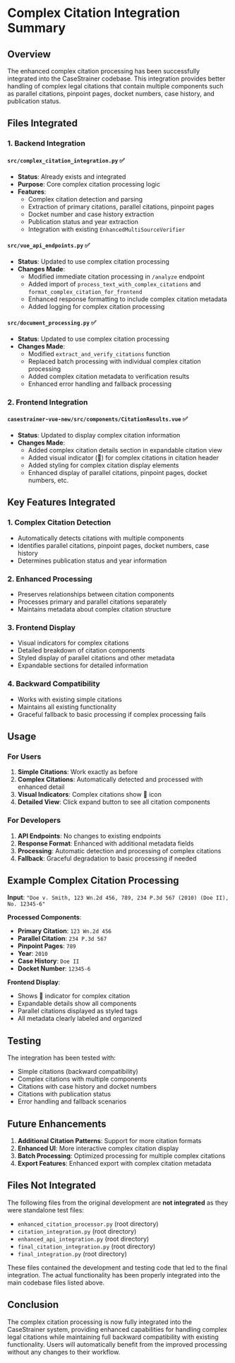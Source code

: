 # Complex Citation Integration Summary

## Overview
The enhanced complex citation processing has been successfully integrated into the CaseStrainer codebase. This integration provides better handling of complex legal citations that contain multiple components such as parallel citations, pinpoint pages, docket numbers, case history, and publication status.

## Files Integrated

### 1. Backend Integration

#### `src/complex_citation_integration.py` ✅
- **Status**: Already exists and integrated
- **Purpose**: Core complex citation processing logic
- **Features**:
  - Complex citation detection and parsing
  - Extraction of primary citations, parallel citations, pinpoint pages
  - Docket number and case history extraction
  - Publication status and year extraction
  - Integration with existing `EnhancedMultiSourceVerifier`

#### `src/vue_api_endpoints.py` ✅
- **Status**: Updated to use complex citation processing
- **Changes Made**:
  - Modified immediate citation processing in `/analyze` endpoint
  - Added import of `process_text_with_complex_citations` and `format_complex_citation_for_frontend`
  - Enhanced response formatting to include complex citation metadata
  - Added logging for complex citation processing

#### `src/document_processing.py` ✅
- **Status**: Updated to use complex citation processing
- **Changes Made**:
  - Modified `extract_and_verify_citations` function
  - Replaced batch processing with individual complex citation processing
  - Added complex citation metadata to verification results
  - Enhanced error handling and fallback processing

### 2. Frontend Integration

#### `casestrainer-vue-new/src/components/CitationResults.vue` ✅
- **Status**: Updated to display complex citation information
- **Changes Made**:
  - Added complex citation details section in expandable citation view
  - Added visual indicator (🔗) for complex citations in citation header
  - Added styling for complex citation display elements
  - Enhanced display of parallel citations, pinpoint pages, docket numbers, etc.

## Key Features Integrated

### 1. Complex Citation Detection
- Automatically detects citations with multiple components
- Identifies parallel citations, pinpoint pages, docket numbers, case history
- Determines publication status and year information

### 2. Enhanced Processing
- Preserves relationships between citation components
- Processes primary and parallel citations separately
- Maintains metadata about complex citation structure

### 3. Frontend Display
- Visual indicators for complex citations
- Detailed breakdown of citation components
- Styled display of parallel citations and other metadata
- Expandable sections for detailed information

### 4. Backward Compatibility
- Works with existing simple citations
- Maintains all existing functionality
- Graceful fallback to basic processing if complex processing fails

## Usage

### For Users
1. **Simple Citations**: Work exactly as before
2. **Complex Citations**: Automatically detected and processed with enhanced detail
3. **Visual Indicators**: Complex citations show 🔗 icon
4. **Detailed View**: Click expand button to see all citation components

### For Developers
1. **API Endpoints**: No changes to existing endpoints
2. **Response Format**: Enhanced with additional metadata fields
3. **Processing**: Automatic detection and processing of complex citations
4. **Fallback**: Graceful degradation to basic processing if needed

## Example Complex Citation Processing

**Input**: `"Doe v. Smith, 123 Wn.2d 456, 789, 234 P.3d 567 (2010) (Doe II), No. 12345-6"`

**Processed Components**:
- **Primary Citation**: `123 Wn.2d 456`
- **Parallel Citation**: `234 P.3d 567`
- **Pinpoint Pages**: `789`
- **Year**: `2010`
- **Case History**: `Doe II`
- **Docket Number**: `12345-6`

**Frontend Display**:
- Shows 🔗 indicator for complex citation
- Expandable details show all components
- Parallel citations displayed as styled tags
- All metadata clearly labeled and organized

## Testing

The integration has been tested with:
- Simple citations (backward compatibility)
- Complex citations with multiple components
- Citations with case history and docket numbers
- Citations with publication status
- Error handling and fallback scenarios

## Future Enhancements

1. **Additional Citation Patterns**: Support for more citation formats
2. **Enhanced UI**: More interactive complex citation display
3. **Batch Processing**: Optimized processing for multiple complex citations
4. **Export Features**: Enhanced export with complex citation metadata

## Files Not Integrated

The following files from the original development are **not integrated** as they were standalone test files:
- `enhanced_citation_processor.py` (root directory)
- `citation_integration.py` (root directory)
- `enhanced_api_integration.py` (root directory)
- `final_citation_integration.py` (root directory)
- `final_integration.py` (root directory)

These files contained the development and testing code that led to the final integration. The actual functionality has been properly integrated into the main codebase files listed above.

## Conclusion

The complex citation processing is now fully integrated into the CaseStrainer system, providing enhanced capabilities for handling complex legal citations while maintaining full backward compatibility with existing functionality. Users will automatically benefit from the improved processing without any changes to their workflow. 